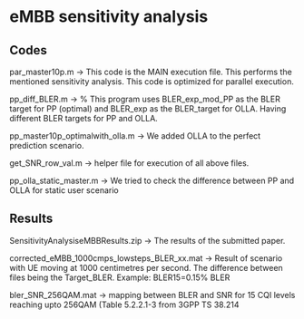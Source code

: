 # eMBB sensitivity analysis
## Codes
par_master10p.m -> This code is the MAIN execution file. This performs the mentioned sensitivity analysis. This code is optimized for parallel execution.


pp_diff_BLER.m -> % This program uses BLER_exp_mod_PP as the BLER target for PP (optimal) and BLER_exp as the BLER_target for OLLA. Having different BLER targets for PP and OLLA.


pp_master10p_optimalwith_olla.m -> We added OLLA to the perfect prediction scenario. 


get_SNR_row_val.m -> helper file for execution of all above files.


pp_olla_static_master.m -> We tried to check the difference between PP and OLLA for static user scenario


## Results
SensitivityAnalysiseMBBResults.zip -> The results of the submitted paper.


corrected_eMBB_1000cmps_lowsteps_BLER_xx.mat -> Result of scenario with UE moving at 1000 centimetres per second. The difference between files being the Target_BLER. Example: BLER15=0.15% BLER


bler_SNR_256QAM.mat -> mapping between BLER and SNR for 15 CQI levels reaching upto 256QAM (Table 5.2.2.1-3 from 3GPP TS 38.214
